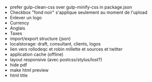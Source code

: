 * prefer gulp-clean-css over gulp-minify-css in package.json
* Checkbox "fond noir" s'applique seulement au moment de l'upload
* Enlever un logo
* Currency
* Anglais
* Taxes
* import/export structure (json)
* localstorage: draft, consultant, clients, logos
* lien vers rollodeqc et robin millette et sources et twitter
* application cache (offline)
* layout responsive (avec postcss/stylus/lost?)
* hide pdf
* make html preview
* html title
